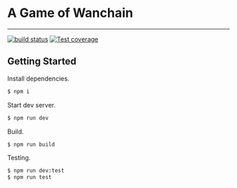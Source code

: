 # A Game of Wanchain

---

[![build status][travis-image]][travis-url]
[![Test coverage][coveralls-image]][coveralls-url]

[travis-image]: https://img.shields.io/travis/umijs/umi-examples.svg?style=flat-square
[travis-url]: https://travis-ci.org/umijs/umi-examples
[coveralls-image]: https://img.shields.io/coveralls/umijs/umi-examples.svg?style=flat-square
[coveralls-url]: https://coveralls.io/r/umijs/umi-examples?branch=master

## Getting Started

Install dependencies.

```bash
$ npm i
```

Start dev server.

```bash
$ npm run dev
```

Build.

```bash
$ npm run build
```

Testing.

```bash
$ npm run dev:test
$ npm run test
```
